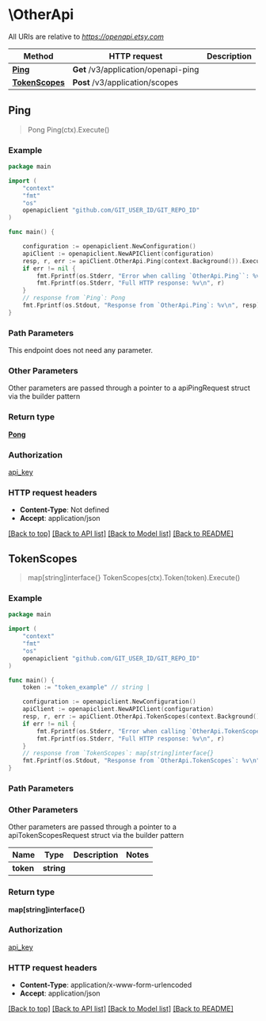 # \OtherApi

All URIs are relative to *https://openapi.etsy.com*

Method | HTTP request | Description
------------- | ------------- | -------------
[**Ping**](OtherApi.md#Ping) | **Get** /v3/application/openapi-ping | 
[**TokenScopes**](OtherApi.md#TokenScopes) | **Post** /v3/application/scopes | 



## Ping

> Pong Ping(ctx).Execute()





### Example

```go
package main

import (
    "context"
    "fmt"
    "os"
    openapiclient "github.com/GIT_USER_ID/GIT_REPO_ID"
)

func main() {

    configuration := openapiclient.NewConfiguration()
    apiClient := openapiclient.NewAPIClient(configuration)
    resp, r, err := apiClient.OtherApi.Ping(context.Background()).Execute()
    if err != nil {
        fmt.Fprintf(os.Stderr, "Error when calling `OtherApi.Ping``: %v\n", err)
        fmt.Fprintf(os.Stderr, "Full HTTP response: %v\n", r)
    }
    // response from `Ping`: Pong
    fmt.Fprintf(os.Stdout, "Response from `OtherApi.Ping`: %v\n", resp)
}
```

### Path Parameters

This endpoint does not need any parameter.

### Other Parameters

Other parameters are passed through a pointer to a apiPingRequest struct via the builder pattern


### Return type

[**Pong**](Pong.md)

### Authorization

[api_key](../README.md#api_key)

### HTTP request headers

- **Content-Type**: Not defined
- **Accept**: application/json

[[Back to top]](#) [[Back to API list]](../README.md#documentation-for-api-endpoints)
[[Back to Model list]](../README.md#documentation-for-models)
[[Back to README]](../README.md)


## TokenScopes

> map[string]interface{} TokenScopes(ctx).Token(token).Execute()





### Example

```go
package main

import (
    "context"
    "fmt"
    "os"
    openapiclient "github.com/GIT_USER_ID/GIT_REPO_ID"
)

func main() {
    token := "token_example" // string | 

    configuration := openapiclient.NewConfiguration()
    apiClient := openapiclient.NewAPIClient(configuration)
    resp, r, err := apiClient.OtherApi.TokenScopes(context.Background()).Token(token).Execute()
    if err != nil {
        fmt.Fprintf(os.Stderr, "Error when calling `OtherApi.TokenScopes``: %v\n", err)
        fmt.Fprintf(os.Stderr, "Full HTTP response: %v\n", r)
    }
    // response from `TokenScopes`: map[string]interface{}
    fmt.Fprintf(os.Stdout, "Response from `OtherApi.TokenScopes`: %v\n", resp)
}
```

### Path Parameters



### Other Parameters

Other parameters are passed through a pointer to a apiTokenScopesRequest struct via the builder pattern


Name | Type | Description  | Notes
------------- | ------------- | ------------- | -------------
 **token** | **string** |  | 

### Return type

**map[string]interface{}**

### Authorization

[api_key](../README.md#api_key)

### HTTP request headers

- **Content-Type**: application/x-www-form-urlencoded
- **Accept**: application/json

[[Back to top]](#) [[Back to API list]](../README.md#documentation-for-api-endpoints)
[[Back to Model list]](../README.md#documentation-for-models)
[[Back to README]](../README.md)

